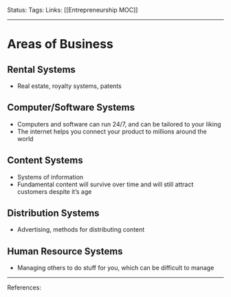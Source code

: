 Status:
Tags:
Links: [[Entrepreneurship MOC]]
___
# Areas of Business
## Rental Systems
-   Real estate, royalty systems, patents

## Computer/Software Systems
-   Computers and software can run 24/7, and can be tailored to your liking
-   The internet helps you connect your product to millions around the world
    
## Content Systems
-   Systems of information
-   Fundamental content will survive over time and will still attract customers despite it’s age
    
## Distribution Systems
-   Advertising, methods for distributing content
    
## Human Resource Systems
-   Managing others to do stuff for you, which can be difficult to manage
___
References: